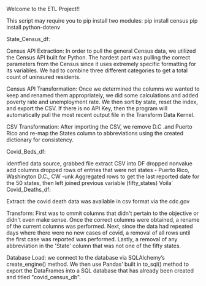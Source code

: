 Welcome to the ETL Project!!

This script may require you to pip install two modules: pip install census pip install python-dotenv

State_Census_df:

Census API Extraction: In order to pull the general Census data, we utilized the Census API built for Python. The hardest part was pulling the correct parameters from the Census since it uses extremely specific formatting for its variables. We had to combine three different categories to get a total count of uninsured residents.

Census API Transformation: Once we determined the columns we wanted to keep and renamed them appropriately, we did some calculations and added poverty rate and unemployment rate. We then sort by state, reset the index, and export the CSV. If there is no API Key, then the program will automatically pull the most recent output file in the Transform Data Kernel.

CSV Transformation: After importing the CSV, we remove D.C .and Puerto Rico and re-map the States column to abbreviations using the created dictionary for consistency.

Covid_Beds_df:

identfied data source, grabbed file
extract CSV into DF
dropped nonvalue add columns
dropped rows of entries that were not states - Puerto Rico, Washington D.C., CW -unk
Aggregated rows to get the last reported date for the 50 states, then left joined previous variable (fifty_states)
Voila`
Covid_Deaths_df:

Extract: the covid death data was available in csv format via the cdc.gov

Transform: First was to ommit columns that didn't pertain to the objective or didn't even make sense. Once the correct columns were obtained, a rename of the current columns was performed. Next, since the data had repeated days where there were no new cases of covid, a removal of all rows until the first case was reported was performed. Lastly, a removal of any abbreviation in the 'State' column that was not one of the fifty states.

Database Load: we connect to the database via SQLAlchemy’s create_engine() method. We then use Pandas’ built in to_sql() method to export the DataFrames into a SQL database that has already been created and titled "covid_census_db".